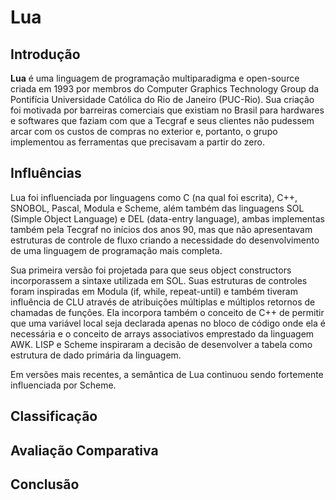 # Lua

## Introdução
**Lua** é uma linguagem de programação multiparadigma e open-source criada em 1993 por membros do Computer Graphics Technology Group da Pontifícia Universidade Católica do Rio de Janeiro (PUC-Rio). Sua criação foi motivada por barreiras comerciais que existiam no Brasil para hardwares e softwares que faziam com que a Tecgraf e seus clientes não pudessem arcar com os custos de compras no exterior e, portanto, o grupo implementou as ferramentas que precisavam a partir do zero.

## Influências
Lua foi influenciada por linguagens como C (na qual foi escrita), C++, SNOBOL, Pascal, Modula e Scheme, além também das linguagens SOL (Simple Object Language) e DEL (data-entry language), ambas implementas também pela Tecgraf no inícios dos anos 90, mas que não apresentavam estruturas de controle de fluxo criando a necessidade do desenvolvimento de uma linguagem de programação mais completa.

Sua primeira versão foi projetada para que seus object constructors incorporassem a sintaxe utilizada em SOL. Suas estruturas de controles foram inspiradas em Modula (if, while, repeat-until) e também tiveram influência de CLU através de atribuições múltiplas e múltiplos retornos de chamadas de funções. Ela incorpora também o conceito de C++ de permitir que uma variável local seja declarada apenas no bloco de código onde ela é necessária e o conceito de arrays associativos emprestado da linguagem AWK. LISP e Scheme inspiraram a decisão de desenvolver a tabela como estrutura de dado primária da linguagem.

Em versões mais recentes, a semântica de Lua continuou sendo fortemente influenciada por Scheme.

## Classificação

## Avaliação Comparativa

## Conclusão
